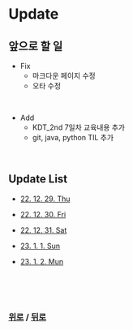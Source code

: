 # Update

## 앞으로 할 일

* Fix
  * 마크다운 페이지 수정
  * 오타 수정

<br>

* Add
  * KDT_2nd 7일차 교육내용 추가
  * git, java, python TIL 추가

<br>

## Update List

* [22. 12. 29. Thu](Update_list/22.12.29.Thu.md)

* [22. 12. 30. Fri](Update_list/22.12.30.Fri.md)

* [22. 12. 31. Sat](Update_list/22.12.31.Sat.md)

* [23. 1. 1. Sun](Update_list/23.1.1.Sun.md)

* [23. 1. 2. Mun](Update_list/23.1.2.Mon.md)

<br>

<br>

<br>

### [위로](#update) / [뒤로](/README.md/#)